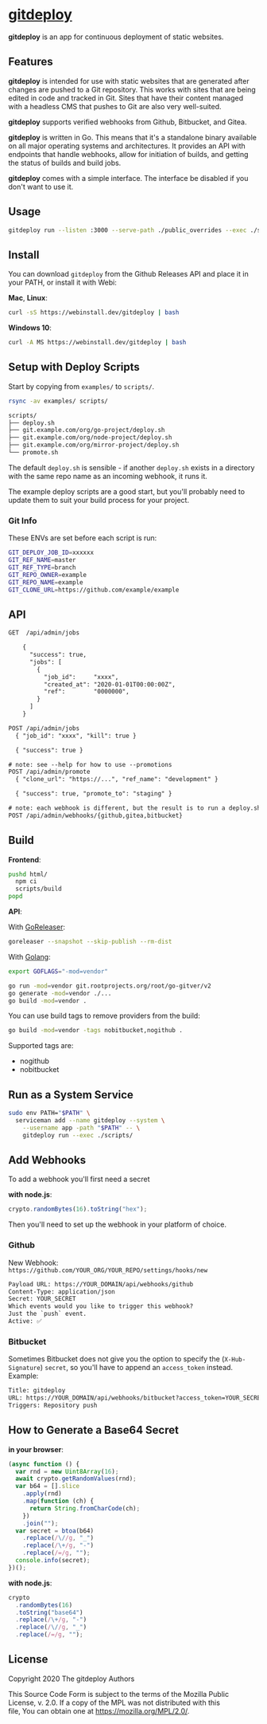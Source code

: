 # [gitdeploy](https://git.rootprojects.org/root/gitdeploy)

**gitdeploy** is an app for continuous deployment of static websites.

## Features

**gitdeploy** is intended for use with static websites that are generated after
changes are pushed to a Git repository. This works with sites that are being
edited in code and tracked in Git. Sites that have their content managed with a
headless CMS that pushes to Git are also very well-suited.

**gitdeploy** supports verified webhooks from Github, Bitbucket, and Gitea.

**gitdeploy** is written in Go. This means that it's a standalone binary
available on all major operating systems and architectures. It provides an API
with endpoints that handle webhooks, allow for initiation of builds, and getting
the status of builds and build jobs.

**gitdeploy** comes with a simple interface. The interface be disabled if you
don't want to use it.

## Usage

```bash
gitdeploy run --listen :3000 --serve-path ./public_overrides --exec ./scripts/
```

## Install

You can download `gitdeploy` from the Github Releases API and place it in your PATH,
or install it with Webi:

**Mac**, **Linux**:

```bash
curl -sS https://webinstall.dev/gitdeploy | bash
```

**Windows 10**:

```bash
curl -A MS https://webinstall.dev/gitdeploy | bash
```

## Setup with Deploy Scripts

Start by copying from `examples/` to `scripts/`.

```bash
rsync -av examples/ scripts/
```

```txt
scripts/
├── deploy.sh
├── git.example.com/org/go-project/deploy.sh
├── git.example.com/org/node-project/deploy.sh
├── git.example.com/org/mirror-project/deploy.sh
└── promote.sh
```

The default `deploy.sh` is sensible -
if another `deploy.sh` exists in a directory with the same repo name
as an incoming webhook, it runs it.

The example deploy scripts are a good start, but you'll probably
need to update them to suit your build process for your project.

### Git Info

These ENVs are set before each script is run:

```bash
GIT_DEPLOY_JOB_ID=xxxxxx
GIT_REF_NAME=master
GIT_REF_TYPE=branch
GIT_REPO_OWNER=example
GIT_REPO_NAME=example
GIT_CLONE_URL=https://github.com/example/example
```

## API

```txt
GET  /api/admin/jobs

    {
      "success": true,
      "jobs": [
        {
          "job_id":     "xxxx",
          "created_at": "2020-01-01T00:00:00Z",
          "ref":        "0000000",
        }
      ]
    }

POST /api/admin/jobs
  { "job_id": "xxxx", "kill": true }

  { "success": true }

# note: see --help for how to use --promotions
POST /api/admin/promote
  { "clone_url": "https://...", "ref_name": "development" }

  { "success": true, "promote_to": "staging" }

# note: each webhook is different, but the result is to run a deploy.sh
POST /api/admin/webhooks/{github,gitea,bitbucket}
```

## Build

**Frontend**:

```bash
pushd html/
  npm ci
  scripts/build
popd
```

**API**:

With [GoReleaser](https://webinstall.dev/goreleaser):

```bash
goreleaser --snapshot --skip-publish --rm-dist
```

With [Golang](https://webinstall.dev/golang):

```bash
export GOFLAGS="-mod=vendor"

go run -mod=vendor git.rootprojects.org/root/go-gitver/v2
go generate -mod=vendor ./...
go build -mod=vendor .
```

You can use build tags to remove providers from the build:

```bash
go build -mod=vendor -tags nobitbucket,nogithub .
```

Supported tags are:

- nogithub
- nobitbucket

## Run as a System Service

```bash
sudo env PATH="$PATH" \
  serviceman add --name gitdeploy --system \
    --username app -path "$PATH" -- \
    gitdeploy run --exec ./scripts/
```

## Add Webhooks

To add a webhook you'll first need a secret

**with node.js**:

```js
crypto.randomBytes(16).toString("hex");
```

Then you'll need to set up the webhook in your platform of choice.

### Github

New Webhook: `https://github.com/YOUR_ORG/YOUR_REPO/settings/hooks/new`

```txt
Payload URL: https://YOUR_DOMAIN/api/webhooks/github
Content-Type: application/json
Secret: YOUR_SECRET
Which events would you like to trigger this webhook?
Just the `push` event.
Active: ✅
```

### Bitbucket

Sometimes Bitbucket does not give you the option to specify the (`X-Hub-Signature`) `secret`,
so you'll have to append an `access_token` instead. Example:

```txt
Title: gitdeploy
URL: https://YOUR_DOMAIN/api/webhooks/bitbucket?access_token=YOUR_SECRET
Triggers: Repository push
```

## How to Generate a Base64 Secret

**in your browser**:

```js
(async function () {
  var rnd = new Uint8Array(16);
  await crypto.getRandomValues(rnd);
  var b64 = [].slice
    .apply(rnd)
    .map(function (ch) {
      return String.fromCharCode(ch);
    })
    .join("");
  var secret = btoa(b64)
    .replace(/\//g, "_")
    .replace(/\+/g, "-")
    .replace(/=/g, "");
  console.info(secret);
})();
```

**with node.js**:

```js
crypto
  .randomBytes(16)
  .toString("base64")
  .replace(/\+/g, "-")
  .replace(/\//g, "_")
  .replace(/=/g, "");
```

## License

Copyright 2020 The gitdeploy Authors

This Source Code Form is subject to the terms of the Mozilla Public \
License, v. 2.0. If a copy of the MPL was not distributed with this \
file, You can obtain one at https://mozilla.org/MPL/2.0/.
